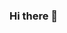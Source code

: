 ### Hi there 👋

<!--
**habeshawit/habeshawit** is a ✨ _special_ ✨ repository because its `README.md` (this file) appears on your GitHub profile.

I am a graduate of the Software Engineering program at Flatiron School and a current Computer Science student. With experience in Ruby on Rails, React, Redux, and JavaScript based programming and a background in banking, I became passionate about programming through my responsibilities as a Research & Product Development Analyst. I loved working on and researching technical products that give businesses competitive advantage, augmenting customer acquisition and retention and allowing businesses to better meet customer needs. But beyond business, I love learning new skills and building useful tools that simplify life. Being a web developer allows me to connect and communicate with an audience through my passion of creating technological solutions by utilizing my problem solving, logical and creative skills.

- 🔭 I’m currently working on my personal portfolio website
- 🌱 I’m currently learning Javacript
- 👯 I’m looking to collaborate on anything at the moment
- 🤔 I’m looking for help with ...
- 📫 How to reach me: shalomseleshi@gmail.com
- ⚡ Fun fact: I love culture and travel!
-->
